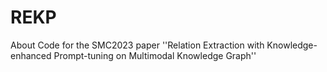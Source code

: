 # REKP
About Code for the SMC2023 paper ''Relation Extraction with Knowledge-enhanced Prompt-tuning on Multimodal Knowledge Graph''

